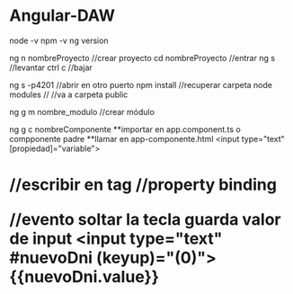 # Angular-DAW
node -v
npm -v
ng version

ng n nombreProyecto //crear proyecto
cd nombreProyecto //entrar
ng s //levantar
ctrl c //bajar

ng s -p4201 //abrir en otro puerto
npm install //recuperar carpeta node modules
//<img src="/roma.webp" alt=""> //va a carpeta public

ng g m nombre_modulo //crear módulo

ng g c nombreComponente 
**importar en app.component.ts o compponente padre
**llamar en app-componente.html
<input type="text" [propiedad]="variable">
<h1 [innerHTML]="variable">//escribir en tag
//property binding

//evento soltar la tecla guarda valor de input
<input type="text" #nuevoDni (keyup)="(0)">
{{nuevoDni.value}}
